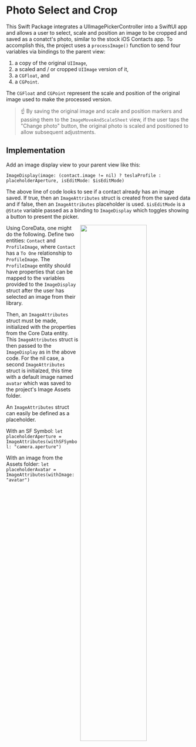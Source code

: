 Photo Select and Crop
=====================

This Swift Package integrates a UIImagePickerController into a SwiftUI app and allows a user to select, scale and position an image to be cropped and saved as a conatct's photo, similar to the stock iOS Contacts app. To accomplish this, the project uses a `processImage()` function to send four variables via bindings to the parent view:

1) a copy of the original `UIImage`,
2) a scaled and / or cropped `UIImage` version of it,
3) a `CGFloat`, and 
4) a `CGPoint`. 

The `CGFloat` and `CGPoint` represent the scale and position of the original image used to make the processed version. 

> :point_up: By saving the original image and scale and position markers and passing them to the `ImageMoveAndScaleSheet` view, if the user taps the "Change photo" button, the original photo is scaled and positioned to allow subsequent adjustments.
> 

## Implementation

Add an image display view to your parent view like this:

`ImageDisplay(image: (contact.image != nil) ? teslaProfile : placeholderAperture, isEditMode: $isEditMode)`

The above line of code looks to see if a contact already has an image saved. If true, then an `ImageAttributes` struct is created from the saved data and if false, then an `ImageAttributes` placeholder is used. `$isEditMode` is a `@State` variable passed as a binding to `ImageDisplay` which toggles showing a button to present the picker.   

<img align="right" src="https://github.com/gymsymbol/PhotoSelectAndCrop/blob/main/Screenshots/coreDataEntity.png" width="60%">

Using CoreData, one might do the following. Define two entities: `Contact` and `ProfileImage`, where `Contact` has a `To One` relationship to `ProfileImage`. The `ProfileImage` entity should have properties that can be mapped to the variables provided to the `ImageDisplay` struct after the user has selected an image from their library.

Then, an `ImageAttributes` struct must be made, initialized with the properties from the Core Data entity. This `ImageAttributes` struct is then passed to the `ImageDisplay` as in the above code. For the nil case, a second `ImageAttributes` struct is initialzed, this time with a default image named `avatar` which was saved to the project's Image Assets folder. 

An `ImageAttributes` struct can easily be defined as a placeholder.  

With an SF Symbol: `let placeholderAperture = ImageAttributes(withSFSymbol: "camera.aperture")`

With an image from the Assets folder: `let placeholderAvatar = ImageAttributes(withImage: "avatar")`
